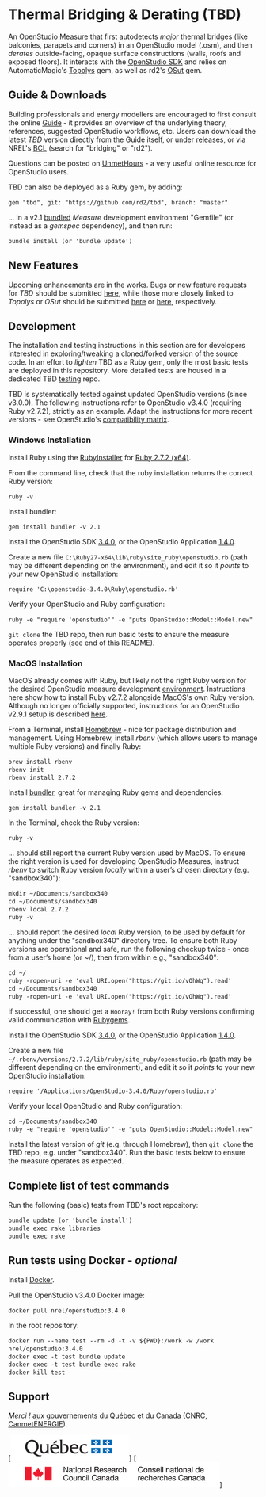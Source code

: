 # Thermal Bridging & Derating (TBD)  

An [OpenStudio Measure](https://nrel.github.io/OpenStudio-user-documentation/reference/measure_writing_guide/) that first autodetects _major_ thermal bridges (like balconies, parapets and corners) in an OpenStudio model (.osm), and then _derates_ outside-facing, opaque surface constructions (walls, roofs and exposed floors). It interacts with the [OpenStudio SDK](https://openstudio-sdk-documentation.s3.amazonaws.com/index.html) and relies on AutomaticMagic's [Topolys](https://github.com/automaticmagic/topolys) gem, as well as rd2's [OSut](https://rubygems.org/gems/osut/versions/0.2.7) gem.

## Guide & Downloads

Building professionals and energy modellers are encouraged to first consult the online [Guide](https://rd2.github.io/tbd/) - it provides an overview of the underlying theory, references, suggested OpenStudio workflows, etc. Users can download the latest _TBD_ version directly from the Guide itself, or under [releases](https://github.com/rd2/tbd/releases), or via NREL's [BCL](https://bcl.nrel.gov) (search for "bridging" or "rd2").

Questions can be posted on [UnmetHours](https://unmethours.com) - a very useful online resource for OpenStudio users.

TBD can also be deployed as a Ruby gem, by adding:  

```
gem "tbd", git: "https://github.com/rd2/tbd", branch: "master"
```  

... in a v2.1 [bundled](https://bundler.io) _Measure_ development environment "Gemfile" (or instead as a _gemspec_ dependency), and then run:  

```
bundle install (or 'bundle update')
```

## New Features  

Upcoming enhancements are in the works. Bugs or new feature requests for _TBD_ should be submitted [here](https://github.com/rd2/tbd/issues), while those more closely linked to _Topolys_ or _OSut_ should be submitted [here](https://github.com/automaticmagic/topolys/issues) or [here](https://github.com/rd2/osut/issues), respectively.

## Development

The installation and testing instructions in this section are for developers interested in exploring/tweaking a cloned/forked version of the source code. In an effort to _lighten_ TBD as a Ruby gem, only the most basic tests are deployed in this repository. More detailed tests are housed in a dedicated TBD [testing](https://github.com/rd2/tbd_tests) repo.

TBD is systematically tested against updated OpenStudio versions (since v3.0.0). The following instructions refer to OpenStudio v3.4.0 (requiring Ruby v2.7.2), strictly as an example. Adapt the instructions for more recent versions - see OpenStudio's [compatibility matrix](https://github.com/NREL/OpenStudio/wiki/OpenStudio-SDK-Version-Compatibility-Matrix).

### Windows Installation

Install Ruby using the [RubyInstaller](https://rubyinstaller.org/downloads/archives/) for [Ruby 2.7.2 (x64)](https://github.com/oneclick/rubyinstaller2/releases/tag/RubyInstaller-2.7.2-1/rubyinstaller-2.7.2-1-x64.exe).

From the command line, check that the ruby installation returns the correct Ruby version:
```
ruby -v
```

Install bundler:
```
gem install bundler -v 2.1
```

Install the OpenStudio SDK [3.4.0](https://github.com/NREL/OpenStudio/releases/tag/v3.4.0), or the OpenStudio Application [1.4.0](https://github.com/openstudiocoalition/OpenStudioApplication/releases/tag/v1.4.0).

Create a new file ```C:\Ruby27-x64\lib\ruby\site_ruby\openstudio.rb``` (path may be different depending on the environment), and edit it so it _points_ to your new OpenStudio installation:

```
require 'C:\openstudio-3.4.0\Ruby\openstudio.rb'
```

Verify your OpenStudio and Ruby configuration:
```
ruby -e "require 'openstudio'" -e "puts OpenStudio::Model::Model.new"
```

`git clone` the TBD repo, then run basic tests to ensure the measure operates properly (see end of this README).


### MacOS Installation

MacOS already comes with Ruby, but likely not the right Ruby version for the desired OpenStudio measure development [environment](https://github.com/NREL/OpenStudio/wiki/OpenStudio-SDK-Version-Compatibility-Matrix). Instructions here show how to install Ruby v2.7.2 alongside MacOS's own Ruby version. Although no longer officially supported, instructions for an OpenStudio v2.9.1 setup is described [here](https://github.com/rd2/tbd/blob/master/v291_MacOS.md).

From a Terminal, install [Homebrew](https://brew.sh/index) - nice for package distribution and management. Using Homebrew, install _rbenv_ (which allows users to manage multiple Ruby versions) and finally Ruby:

```
brew install rbenv
rbenv init
rbenv install 2.7.2
```
Install [bundler](https://bundler.io), great for managing Ruby gems and dependencies:

```
gem install bundler -v 2.1
```

In the Terminal, check the Ruby version:

```
ruby -v
```

... should still report the current Ruby version used by MacOS. To ensure the right version is used for developing OpenStudio Measures, instruct _rbenv_ to switch Ruby version _locally_ within a user’s chosen directory (e.g. "sandbox340"):

```
mkdir ~/Documents/sandbox340
cd ~/Documents/sandbox340
rbenv local 2.7.2
ruby -v
```
… should report the desired _local_ Ruby version, to be used by default for anything under the "sandbox340" directory tree. To ensure both Ruby versions are operational and safe, run the following checkup twice - once from a user’s home (or ~/), then from within e.g., "sandbox340":

```
cd ~/
ruby -ropen-uri -e 'eval URI.open("https://git.io/vQhWq").read'
cd ~/Documents/sandbox340
ruby -ropen-uri -e 'eval URI.open("https://git.io/vQhWq").read'
```

If successful, one should get a ```Hooray!``` from both Ruby versions confirming valid communication with [Rubygems](https://rubygems.org/).

Install the OpenStudio SDK [3.4.0](https://github.com/NREL/OpenStudio/releases/tag/v3.4.0), or the OpenStudio Application [1.4.0](https://github.com/openstudiocoalition/OpenStudioApplication/releases/tag/v1.4.0).

Create a new file ```~/.rbenv/versions/2.7.2/lib/ruby/site_ruby/openstudio.rb```  (path may be different depending on the environment), and edit it so it _points_ to your new OpenStudio installation:

```
require '/Applications/OpenStudio-3.4.0/Ruby/openstudio.rb'
```

Verify your local OpenStudio and Ruby configuration:

```
cd ~/Documents/sandbox340
ruby -e "require 'openstudio'" -e "puts OpenStudio::Model::Model.new"
```

Install the latest version of _git_ (e.g. through Homebrew), then ```git clone``` the TBD repo, e.g. under "sandbox340". Run the basic tests below to ensure the measure operates as expected.


## Complete list of test commands

Run the following (basic) tests from TBD's root repository:
```
bundle update (or 'bundle install')
bundle exec rake libraries
bundle exec rake
```

## Run tests using Docker - _optional_

Install [Docker](https://docs.docker.com/desktop/#download-and-install).

Pull the OpenStudio v3.4.0 Docker image:
```
docker pull nrel/openstudio:3.4.0
```

In the root repository:
```
docker run --name test --rm -d -t -v ${PWD}:/work -w /work nrel/openstudio:3.4.0
docker exec -t test bundle update
docker exec -t test bundle exec rake
docker kill test
```

## Support

_Merci !_ aux gouvernements du [Québec](https://transitionenergetique.gouv.qc.ca) et du Canada ([CNRC](https://nrc.canada.ca/en/research-development/research-collaboration/research-centres/construction-research-centre), [CanmetÉNERGIE](https://www.nrcan.gc.ca/energy/offices-labs/canmet/ottawa-research-centre/the-built-environment/23341)).

[![Quebec](https://github.com/rd2/tbd/blob/master/sponsors/quebec.png)]
[![Canada](https://github.com/rd2/tbd/blob/master/sponsors/canada.png)]
